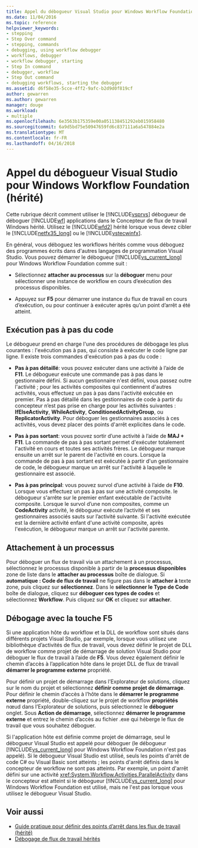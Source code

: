 ```yaml
---
title: Appel du débogueur Visual Studio pour Windows Workflow Foundation (hérité) | Documents Microsoft
ms.date: 11/04/2016
ms.topic: reference
helpviewer_keywords:
- stepping
- Step Over command
- stepping, commands
- debugging, using workflow debugger
- workflows, debugger
- workflow debugger, starting
- Step In command
- debugger, workflow
- Step Out command
- debugging workflows, starting the debugger
ms.assetid: d6f58e35-5cce-4ff2-9afc-b2d9d0f819cf
author: gewarren
ms.author: gewarren
manager: douge
ms.workload:
- multiple
ms.openlocfilehash: 6e3563b175359e00a051138451292eb015958480
ms.sourcegitcommit: 6a9d5bd75e50947659fd6c837111a6a547884e2a
ms.translationtype: MT
ms.contentlocale: fr-FR
ms.lasthandoff: 04/16/2018
---
```

# <a name="invoking-the-visual-studio-debugger-for-windows-workflow-foundation-legacy"></a>Appel du débogueur Visual Studio pour Windows Workflow Foundation (hérité)
Cette rubrique décrit comment utiliser le [!INCLUDE[vsprvs](../code-quality/includes/vsprvs_md.md)] débogueur de déboguer [!INCLUDE[wf](../workflow-designer/includes/wf_md.md)] applications dans le Concepteur de flux de travail Windows hérité. Utilisez le [!INCLUDE[wfd2](../workflow-designer/includes/wfd2_md.md)] hérité lorsque vous devez cibler le [!INCLUDE[netfx35_long](../workflow-designer/includes/netfx35_long_md.md)] ou le [!INCLUDE[vstecwinfx](../workflow-designer/includes/vstecwinfx_md.md)].

 En général, vous déboguez les workflows hérités comme vous déboguez des programmes écrits dans d'autres langages de programmation Visual Studio. Vous pouvez démarrer le débogueur [!INCLUDE[vs_current_long](../misc/includes/vs_current_long_md.md)] pour Windows Workflow Foundation comme suit :

-   Sélectionnez **attacher au processus** sur la **déboguer** menu pour sélectionner une instance de workflow en cours d’exécution des processus disponibles.

-   Appuyez sur **F5** pour démarrer une instance du flux de travail en cours d’exécution, ou pour continuer à exécuter après qu’un point d’arrêt a été atteint.

## <a name="stepping-through-code"></a>Exécution pas à pas du code
 Le débogueur prend en charge l'une des procédures de débogage les plus courantes : l'exécution pas à pas, qui consiste à exécuter le code ligne par ligne. Il existe trois commandes d'exécution pas à pas du code :

-   **Pas à pas détaillé**: vous pouvez exécuter dans une activité à l’aide de **F11**. Le débogueur exécute une commande pas à pas dans le gestionnaire défini. Si aucun gestionnaire n'est défini, vous passez outre l'activité ; pour les activités composites qui contiennent d'autres activités, vous effectuez un pas à pas dans l'activité exécutée en premier. Pas à pas détaillé dans les gestionnaires de code à partir du concepteur n’est pas prise en charge pour les activités suivantes : **IfElseActivity**, **WhileActivity**, **ConditionedActivityGroup**, ou **ReplicatorActivity**. Pour déboguer les gestionnaires associés à ces activités, vous devez placer des points d'arrêt explicites dans le code.

-   **Pas à pas sortant**: vous pouvez sortir d’une activité à l’aide de **MAJ + F11**. La commande de pas à pas sortant permet d'exécuter totalement l'activité en cours et toutes ses activités frères. Le débogueur marque ensuite un arrêt sur le parent de l'activité en cours. Lorsque la commande de pas à pas sortant est exécutée à partir d'un gestionnaire de code, le débogueur marque un arrêt sur l'activité à laquelle le gestionnaire est associé.

-   **Pas à pas principal**: vous pouvez survol d’une activité à l’aide de **F10**. Lorsque vous effectuez un pas à pas sur une activité composite. le débogueur s'arrête sur le premier enfant exécutable de l'activité composite. Lorsque le survol d’une non composites, comme un **CodeActivity** activité, le débogueur exécute l’activité et ses gestionnaires associés sauts sur l’activité suivante. Si l'activité exécutée est la dernière activité enfant d'une activité composite, après l'exécution, le débogueur marque un arrêt sur l'activité parente.

## <a name="attaching-to-a-process"></a>Attachement à un processus
 Pour déboguer un flux de travail via un attachement à un processus, sélectionnez le processus disponible à partir de la **processus disponibles** zone de liste dans le **attacher au processus** boîte de dialogue. Si **automatique : Code de flux de travail** ne figure pas dans le **attacher à** texte zone, puis cliquez sur **sélectionnez**. Dans le **sélectionner le Type de Code** boîte de dialogue, cliquez sur **déboguer ces types de codes** et sélectionnez **Workflow**. Puis cliquez sur **OK** et cliquez sur **attacher**.

## <a name="debugging-with-f5"></a>Débogage avec la touche F5
 Si une application hôte du workflow et la DLL de workflow sont situés dans différents projets Visual Studio, par exemple, lorsque vous utilisez une bibliothèque d’activités de flux de travail, vous devez définir le projet de DLL de workflow comme projet de démarrage de solution Visual Studio pour déboguer le flux de travail à l’aide de **F5**. Vous devez également définir le chemin d’accès à l’application hôte dans le projet DLL de flux de travail **démarrer le programme externe** propriété.

 Pour définir un projet de démarrage dans l’Explorateur de solutions, cliquez sur le nom du projet et sélectionnez **définir comme projet de démarrage**. Pour définir le chemin d’accès à l’hôte dans le **démarrer le programme externe** propriété, double-cliquez sur le projet de workflow **propriétés** nœud dans l’Explorateur de solutions, puis sélectionnez le **déboguer** onglet. Sous **Action de démarrage**, sélectionnez **démarrer le programme externe** et entrez le chemin d’accès au fichier .exe qui héberge le flux de travail que vous souhaitez déboguer.

 Si l'application hôte est définie comme projet de démarrage, seul le débogueur Visual Studio est appelé pour déboguer (le débogueur [!INCLUDE[vs_current_long](../misc/includes/vs_current_long_md.md)] pour Windows Workflow Foundation n'est pas appelé). Si le débogueur Visual Studio est utilisé, seuls les points d'arrêt de code C# ou Visual Basic sont atteints ; les points d'arrêt définis dans le concepteur de workflow ne sont pas atteints. Par exemple, un point d'arrêt défini sur une activité <xref:System.Workflow.Activities.ParallelActivity> dans le concepteur est atteint si le débogueur [!INCLUDE[vs_current_long](../misc/includes/vs_current_long_md.md)] pour Windows Workflow Foundation est utilisé, mais ne l'est pas lorsque vous utilisez le débogueur Visual Studio.

## <a name="see-also"></a>Voir aussi

- [Guide pratique pour définir des points d’arrêt dans les flux de travail (hérité)](../workflow-designer/how-to-set-breakpoints-in-workflows-legacy.md)
- [Débogage de flux de travail hérités](../workflow-designer/debugging-legacy-workflows.md)
